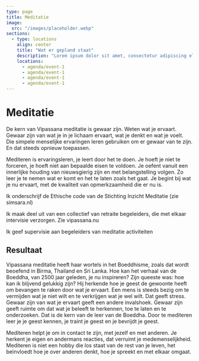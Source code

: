 ```yaml
---
type: page
title: Meditatie
image:
  src: "/images/placeholder.webp"
sections:
  - type: locations
    align: center
    title: "Wat er gepland staat"
    description: "Lorem ipsum dolor sit amet, consectetur adipiscing elit. Sed do eiusmod tempor incididunt ut labore et dolore magna aliqua."
    locations:
      - agenda/event-1
      - agenda/event-1
      - agenda/event-1
      - agenda/event-1
---
```


# Meditatie

De kern van Vipassana meditatie is gewaar zijn. Weten wat je ervaart. Gewaar zijn van wat je in je lichaam ervaart, wat je denkt en wat je voelt. Die simpele menselijke ervaringen leren gebruiken om er gewaar van te zijn. En dat steeds opnieuw toepassen.

Mediteren is ervaringsleren, je leert door het te doen. Je hoeft je niet te forceren, je hoeft niet aan bepaalde eisen te voldoen. Je oefent vanuit een innerlijke houding van nieuwsgierig zijn en met belangstelling volgen. Zo leer je te nemen wat er komt en het te laten zoals het gaat. Je begint bij wat je nu ervaart, met de kwaliteit van opmerkzaamheid die er nu is.

Ik onderschrijf de Ethische code van de Stichting Inzicht Meditatie (zie simsara.nl)

Ik maak deel uit van een collectief van retraite begeleiders, die met elkaar intervisie verzorgen. Zie vipassana.nu

Ik geef supervisie aan begeleiders van meditatie activiteiten

## Resultaat

Vipassana meditatie heeft haar wortels in het Boeddhisme, zoals dat wordt beoefend in Birma, Thailand en Sri Lanka. Hoe kan het verhaal van de Boeddha, van 2500 jaar geleden, je nu inspireren? Zijn queeste was: hoe kan ik blijvend gelukkig zijn? Hij herkende hoe je geest de gewoonte heeft om bevangen te raken door wat je ervaart. Een mens is steeds bezig om te vermijden wat je niet wilt en te verkrijgen wat je wel wilt. Dat geeft stress. Gewaar zijn van wat je ervaart geeft een andere invalshoek. Gewaar zijn geeft ruimte om dat wat je beleeft te herkennen, toe te laten en te onderzoeken. Dat is de kern van de leer van de Boeddha. Door te mediteren leer je je geest kennen, je traint je geest en je bevrijdt je geest.

Mediteren helpt je om in contact te zijn, met jezelf en met anderen. Je herkent je eigen en andermans reacties, dat verruimt je medemenselijkheid. Mediteren is niet een hobby die los staat van de rest van je leven, het beïnvloedt hoe je over anderen denkt, hoe je spreekt en met elkaar omgaat.
